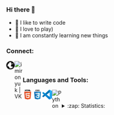 ### Hi there 👋

- 💪 I like to write code
- 🎉 I love to play)
- 🥅 I am constantly learning new things

### Connect:

[<img align="left" alt="web" width="22px" src="https://raw.githubusercontent.com/iconic/open-iconic/master/svg/globe.svg" />][website]
[<img align="left" alt="imironyuk | VK" width="22px" src="https://cdn.jsdelivr.net/npm/simple-icons@v3/icons/vk.svg" />][vk]

<br />

### Languages and Tools:

<img align="left" alt="HTML5" width="26px" src="https://raw.githubusercontent.com/github/explore/80688e429a7d4ef2fca1e82350fe8e3517d3494d/topics/html/html.png" />
<img align="left" alt="CSS3" width="26px" src="https://raw.githubusercontent.com/github/explore/80688e429a7d4ef2fca1e82350fe8e3517d3494d/topics/css/css.png" />
<img align="left" alt="Visual Studio Code" width="26px" src="https://raw.githubusercontent.com/github/explore/80688e429a7d4ef2fca1e82350fe8e3517d3494d/topics/visual-studio-code/visual-studio-code.png" />
<img align="left" alt="Python" width="26px" src="https://static.wixstatic.com/media/1565bf_14b846797c444ef38993d79227ce0c59~mv2.png/v1/fill/w_230,h_228,al_c,q_85,usm_0.66_1.00_0.01,enc_auto/Python-for-Data-Science_Icon.png" />


<br />
<br />



<details>
  <summary>:zap: Statistics:</summary>
   <img align="left" alt="codeSTACKr's GitHub Stats" src="https://github-readme-stats.vercel.app/api/top-langs/?username=imironyuk&langs_count=8&layout=compact" />
    <br />
    <img align="left" alt="codeSTACKr's GitHub Stats" src="https://github-readme-stats.vercel.app/api?username=imironyuk&show_icons=true" />
</details>

[website]: https://hh.ru/resume/861e21a8ff07e9fb460039ed1f5962396c6733/
[vk]: https://vk.com/daniilmironyuk/
